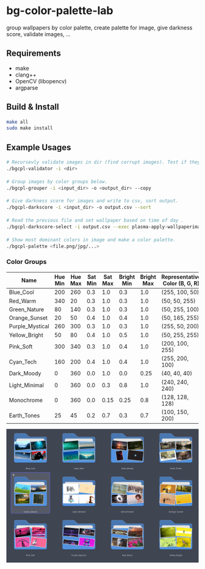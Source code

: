 # bg-color-palette-lab
group wallpapers by color palette, create palette for image, give darkness score, validate images, ...

## Requirements
* make
* clang++
* OpenCV (libopencv)
* argparse

## Build & Install
```bash
make all
sudo make install
```

## Example Usages
```bash
# Recursevly validate images in dir (find corrupt images). Test if they can be loaded. Delete with -d, Move with -m
./bgcpl-validator -i <dir>

# Group images by color groups below.
./bgcpl-grouper -i <input_dir> -o <output_dir> --copy

# Give darkness score for images and write to csv, sort output.
./bgcpl-darkscore -i <input_dir> -o output.csv --sort

# Read the previous file and set wallpaper based on time of day .
./bgcpl-darkscore-select -i output.csv --exec plasma-apply-wallpaperimage

# Show most dominant colors in image and make a color palette.
./bgcpl-palette <file.png/jpg/...>
```

### Color Groups

| Name             | Hue Min | Hue Max | Sat Min | Sat Max | Bright Min | Bright Max | Representative Color (B, G, R) |
|------------------|---------|---------|---------|---------|-------------|-------------|-------------------------------|
| Blue_Cool        | 200     | 260     | 0.3     | 1.0     | 0.3         | 1.0         | (255, 100, 50)                |
| Red_Warm         | 340     | 20      | 0.3     | 1.0     | 0.3         | 1.0         | (50, 50, 255)                 |
| Green_Nature     | 80      | 140     | 0.3     | 1.0     | 0.3         | 1.0         | (50, 255, 100)                |
| Orange_Sunset    | 20      | 50      | 0.4     | 1.0     | 0.4         | 1.0         | (50, 165, 255)                |
| Purple_Mystical  | 260     | 300     | 0.3     | 1.0     | 0.3         | 1.0         | (255, 50, 200)                |
| Yellow_Bright    | 50      | 80      | 0.4     | 1.0     | 0.5         | 1.0         | (50, 255, 255)                |
| Pink_Soft        | 300     | 340     | 0.3     | 1.0     | 0.4         | 1.0         | (200, 100, 255)               |
| Cyan_Tech        | 160     | 200     | 0.4     | 1.0     | 0.4         | 1.0         | (255, 200, 100)               |
| Dark_Moody       | 0       | 360     | 0.0     | 1.0     | 0.0         | 0.25        | (40, 40, 40)                  |
| Light_Minimal    | 0       | 360     | 0.0     | 0.3     | 0.8         | 1.0         | (240, 240, 240)               |
| Monochrome       | 0       | 360     | 0.0     | 0.15    | 0.25        | 0.8         | (128, 128, 128)               |
| Earth_Tones      | 25      | 45      | 0.2     | 0.7     | 0.3         | 0.7         | (100, 150, 200)               |

<img src="preview/preview.png">

